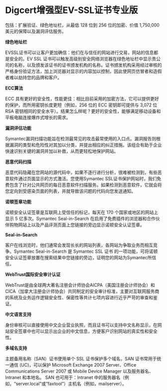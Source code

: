 

# Digcert增强型EV-SSL证书专业版

包括：扩展验证、绿色地址栏，从最低 128 位到 256 位的加密、价值 1,750,000 美元的保障以及漏洞评估服务。

**绿色地址栏**

EVSSL证书可以让客户更加确信：他们在与信任的网站进行交易，网站的信息都是安全的。EV SSL
证书可以触发高级别安全网络浏览器在绿色地址栏中显示贵公司的名称，以及颁发该证书的证书颁发机构的名称。证书颁发机构采用经过审核的严格身份验证方法，加上浏览器对显示的内容加以控制，因此使网页仿冒者和造假者难以劫持您的品牌和客户。

**ECC算法**

ECC 具有更好的安全性，性能更佳：相比目前采用的加密方法，它可以提供更好的保护，而所用密钥长度更短（例如，256 位的 ECC 密钥即可提供与
3,072 位 RSA 密钥相同的安全水平）。结果怎么样呢？更好的安全性，能够满足移动设备和平板电脑连接爆炸式增长的需求。

**漏洞评估功能**

Symantec漏洞扫描功能旨在检测最常见的攻击最常使用的入口点。漏洞报告则根据漏洞的类型和危险性对其加以分类，并提出相应的纠正措施。该组合有助于企业快速识别关键的漏洞并加以补救，从而更轻松地保护网站。

**恶意代码扫描**

恶意代码隐藏在您网站的源代码中，如果不逐行进行分析，很难被检测到，有些恶意软件通过页面显示的方式激活。您使用Symantec
SSL证书保护网站时，我们免费包含了针对公共网页的每日恶意软件扫描服务。如果检测到恶意软件，它就会将您定向到受感染页面的列表，并就导致该问题的代码向您发送通知。

**诺顿签章功能**

诺顿安全认证签章是互联网上受信任的标记，每天在 170 个国家或地区的网站上显示 5 亿多次。Symantec Seal-in-Search
在启用了免费插件的浏览器和合作伙伴购物网站上以及产品评测页面上您链接的旁边显示诺顿安全认证签章。

**Seal-in-Search**

客户在线浏览时，他们通常会发现长长的网站列表，各网站为争取业务而相互竞争。Symantec Seal-in-Search 是 Symantec
SSL 证书 的一项功能，可将诺顿安全认证签章放置在搜索结果中您链接的旁边，证明您的网站为Symantec所信任。

**WebTrust国际安全审计认证**

WebTrust是由全球两大著名注册会计师协会AICPA（美国注册会计师协会）和CICA（加拿大注册会计师协会）共同制定的安全审计标准，主要对互联网服务商的系统及业务运作逻辑安全性、保密性等共计七项内容进行近乎严苛的审查和鉴证。

**中文语言支持**

身份审核可以直接使用中文企业营业执照，而且证书可以支持中文名称显示，在网站安全签章中也可以显示出企业的中文信息，方便客户识别网站的真实性和安全性。

**多域名支持**

主题备用名称（SAN）证书使用单个 SSL 证书保护多个域名，SAN 证书常用于统一通信 (UC)，可以保护 Microsoft
Exchange 2007 Server、Office Communications Server 2007 或 Mobile Device
Manager 以及服务器名、Intranet 和本地名。 SAN 也可用于：Intranet
中的服务器名（例如，“server.local”或“faxtool”）主机名（例如，mailserver）。
